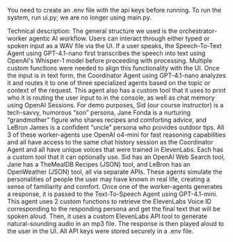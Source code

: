 You need to create an .env file with the api keys before running. To run the system, run ui.py; we are no longer using main.py.

Technical description:
The general structure we used is the orchestrator-worker agentic AI workflow. Users can interact through either typed or spoken input as a WAV file via the UI. If a user speaks, the Speech-To-Text Agent using GPT-4.1-nano first transcribes the speech into text using OpenAI's Whisper-1 model before proceeding with processing. Multiple custom functions were needed to align this functionality with the UI. Once the input is in text form, the Coordinator Agent using GPT-4.1-nano analyzes it and routes it to one of three specialized agents based on the topic or context of the request. This agent also has a custom tool that it uses to print who it is routing the user input to in the console, as well as chat memory using OpenAI Sessions. For demo purposes, Sid (our course instructor) is a tech-savvy, humorous “son” persona, Jane Fonda is a nurturing “grandmother” figure who shares recipes and comforting advice, and LeBron James is a confident “uncle” persona who provides outdoor tips. All 3 of these worker-agents use OpenAI o4-mini for fast reasoning capabilities and all have access to the same chat history session as the Coordinator Agent and all have unique voices that were trained in ElevenLabs. Each has a custom tool that it can optionally use. Sid has an OpenAI Web Search tool, Jane has a TheMealDB Recipes (JSON) tool, and LeBron has an OpenWeather (JSON) tool, all via separate APIs. These agents simulate the personalities of people the user may have known in real life, creating a sense of familiarity and comfort. Once one of the worker-agents generates a response, it is passed to the Text-To-Speech Agent using GPT-4.1-mini. This agent uses 2 custom functions to retrieve the ElevenLabs Voice ID corresponding to the responding persona and get the final text that will be spoken aloud. Then, it uses a custom ElevenLabs API tool to generate natural-sounding audio in an mp3 file. The response is then played aloud to the user in the UI. All API keys were stored securely in a .env file.
